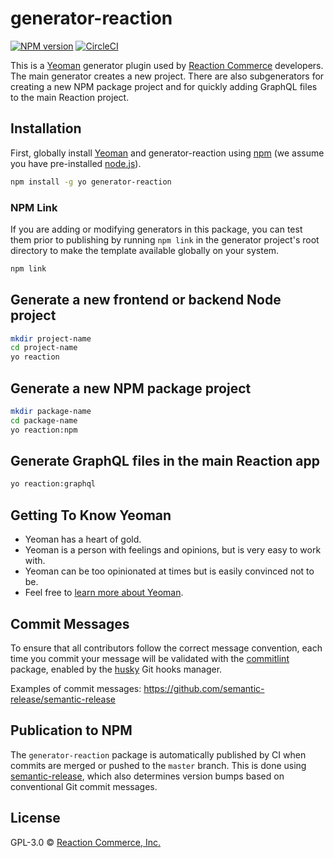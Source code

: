 # generator-reaction

[![NPM version][npm-image]][npm-url] [![CircleCI](https://circleci.com/gh/reactioncommerce/generator-reaction.svg?style=svg)](https://circleci.com/gh/reactioncommerce/generator-reaction)

This is a [Yeoman](http://yeoman.io) generator plugin used by [Reaction Commerce](https://www.reactioncommerce.com/) developers. The main generator creates a new project. There are also subgenerators for creating a new NPM package project and for quickly adding GraphQL files to the main Reaction project.

## Installation

First, globally install [Yeoman](http://yeoman.io) and generator-reaction using [npm](https://www.npmjs.com/) (we assume you have pre-installed [node.js](https://nodejs.org/)).

```bash
npm install -g yo generator-reaction
```

### NPM Link

If you are adding or modifying generators in this package, you can test them prior to publishing by running `npm link` in the generator project's root directory to make the template available globally on your system.

```bash
npm link
```

## Generate a new frontend or backend Node project

```bash
mkdir project-name
cd project-name
yo reaction
```

## Generate a new NPM package project

```bash
mkdir package-name
cd package-name
yo reaction:npm
```

## Generate GraphQL files in the main Reaction app

```bash
yo reaction:graphql
```

## Getting To Know Yeoman

* Yeoman has a heart of gold.
* Yeoman is a person with feelings and opinions, but is very easy to work with.
* Yeoman can be too opinionated at times but is easily convinced not to be.
* Feel free to [learn more about Yeoman](http://yeoman.io/).

## Commit Messages

To ensure that all contributors follow the correct message convention, each time you commit your message will be validated with the [commitlint](https://www.npmjs.com/package/@commitlint/cli) package, enabled by the [husky](https://www.npmjs.com/package/husky) Git hooks manager.

Examples of commit messages: https://github.com/semantic-release/semantic-release

## Publication to NPM

The `generator-reaction` package is automatically published by CI when commits are merged or pushed to the `master` branch. This is done using [semantic-release](https://www.npmjs.com/package/semantic-release), which also determines version bumps based on conventional Git commit messages.

## License

GPL-3.0 © [Reaction Commerce, Inc.](https://reactioncommerce.com)


[npm-image]: https://badge.fury.io/js/generator-reaction.svg
[npm-url]: https://npmjs.org/package/generator-reaction
